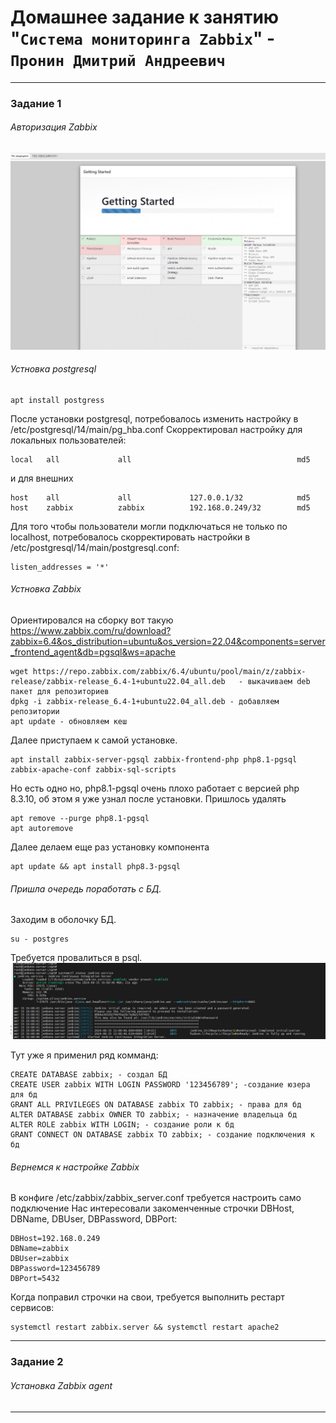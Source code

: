 # Домашнее задание к занятию "`Система мониторинга Zabbix`" - `Пронин Дмитрий Андреевич`

---

### Задание 1

###### Авторизация Zabbix
![Установка Zabbix](https://github.com/dmitriypronin48/fork-cicd/blob/main/img/z1-1.jpg)

###### Устновка postgresql
```
apt install postgress
```
После установки postgresql, потребовалось изменить настройку в /etc/postgresql/14/main/pg_hba.conf
Скорректировал настройку для локальных пользователей:
```
local   all             all                                     md5
```
и для внешних 
```
host    all             all             127.0.0.1/32            md5
host    zabbix          zabbix          192.168.0.249/32        md5
```
Для того чтобы пользователи могли подключаться не только по localhost, потребовалось скорректировать настройки в /etc/postgresql/14/main/postgresql.conf:
```
listen_addresses = '*'
```
###### Устновка Zabbix
Ориентировался на сборку вот такую https://www.zabbix.com/ru/download?zabbix=6.4&os_distribution=ubuntu&os_version=22.04&components=server_frontend_agent&db=pgsql&ws=apache
```
wget https://repo.zabbix.com/zabbix/6.4/ubuntu/pool/main/z/zabbix-release/zabbix-release_6.4-1+ubuntu22.04_all.deb   - выкачиваем deb пакет для репозиториев
dpkg -i zabbix-release_6.4-1+ubuntu22.04_all.deb - добавляем репозитории
apt update - обновляем кеш
```
Далее приступаем к самой установке.
```
apt install zabbix-server-pgsql zabbix-frontend-php php8.1-pgsql zabbix-apache-conf zabbix-sql-scripts
```
Но есть одно но, php8.1-pgsql очень плохо работает с версией php 8.3.10, об этом я уже узнал после установки.
Пришлось удалять 
```
apt remove --purge php8.1-pgsql
apt autoremove
```
Далее делаем еще раз установку компонента
```
apt update && apt install php8.3-pgsql
```
###### Пришла очередь поработать с БД.
Заходим в оболочку БД.
```
su - postgres
```
Требуется провалиться в psql.
![Оболочка БД](https://github.com/dmitriypronin48/fork-cicd/blob/main/img/z1-2.jpg)

Тут уже я применил ряд комманд:
```
CREATE DATABASE zabbix; - создал БД
CREATE USER zabbix WITH LOGIN PASSWORD '123456789'; -создание юзера для бд
GRANT ALL PRIVILEGES ON DATABASE zabbix TO zabbix; - права для бд
ALTER DATABASE zabbix OWNER TO zabbix; - назначение владельца бд
ALTER ROLE zabbix WITH LOGIN; - создание роли к бд
GRANT CONNECT ON DATABASE zabbix TO zabbix; - создание подключения к бд
```
###### Вернемся к настройке Zabbix
В конфиге /etc/zabbix/zabbix_server.conf требуется настроить само подключение
Нас интересовали закоменченные строчки DBHost, DBName, DBUser, DBPassword, DBPort:
```
DBHost=192.168.0.249
DBName=zabbix
DBUser=zabbix
DBPassword=123456789
DBPort=5432
```
Когда поправил строчки на свои, требуется выполнить рестарт сервисов:
```
systemctl restart zabbix.server && systemctl restart apache2
```



---

### Задание 2

###### Установка Zabbix agent



---



